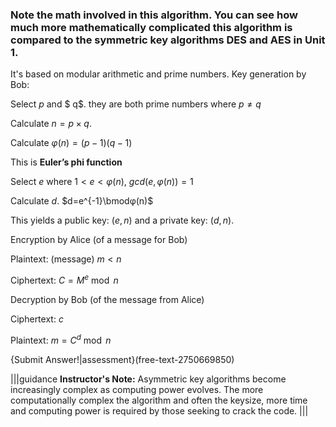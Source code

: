 ### Note the math involved in this algorithm. You can see how much more mathematically complicated this algorithm is compared to the symmetric key algorithms DES and AES in Unit 1.

It's based on modular arithmetic and prime numbers.
Key generation by Bob:

Select $p$ and $ q$. they are both prime numbers where $p\neq q$

Calculate $n=p\times q$.

Calculate $φ(n)=(p-1)(q-1)$

This is **Euler’s phi function**

Select $e$ where $1 < e < φ(n)$, $gcd⁡(e,φ(n))=1$

Calculate $d$.  $d=e^{-1}\bmodφ(n)$

This yields a public key: $(e,n)$  and a private key: $(d,n)$.

Encryption by Alice (of a message for Bob)

Plaintext: (message) $m < n$

Ciphertext: $C=M^e \bmod n$

Decryption by Bob (of the message from Alice)

Ciphertext: $c$

Plaintext: $m= C^d \bmod n$

{Submit Answer!|assessment}(free-text-2750669850)

|||guidance
**Instructor's Note:** Asymmetric key algorithms become increasingly complex as computing power evolves. The more computationally complex the algorithm and often the keysize, more time and computing power is required by those seeking to crack the code. |||
